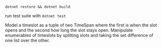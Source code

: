 `dotnet restore && dotnet build`

run test suite with `dotnet test`

Model a timeslot as a tuple of two TimeSpan where the first is when the slot opens and the second how long the slot stays open. Manipulate enumerables of timeslots by splitting slots and taking the set difference of one list over the other.